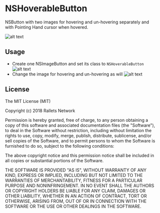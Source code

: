 # NSHoverableButton
NSButton with two images for hovering and un-hovering separately and with Pointing Hand cursor when hovered.

![alt text](https://raw.githubusercontent.com/rallets-network/NSHoverableButton/master/NSHoverableButtonDemo/Support/sample.png)

## Usage
* Create one NSImageButton and set its class to `NSHoverableButton`
![alt text](https://raw.githubusercontent.com/rallets-network/NSHoverableButton/master/NSHoverableButtonDemo/Support/setClassImg.png)
* Change the image for hovering and un-hovering as will
![alt text](https://raw.githubusercontent.com/rallets-network/NSHoverableButton/master/NSHoverableButtonDemo/Support/setPicturesImg.png)

## License
The MIT License (MIT)

Copyright (c) 2018 Rallets Network

Permission is hereby granted, free of charge, to any person obtaining a copy of
this software and associated documentation files (the "Software"), to deal in
the Software without restriction, including without limitation the rights to
use, copy, modify, merge, publish, distribute, sublicense, and/or sell copies of
the Software, and to permit persons to whom the Software is furnished to do so,
subject to the following conditions:

The above copyright notice and this permission notice shall be included in all
copies or substantial portions of the Software.

THE SOFTWARE IS PROVIDED "AS IS", WITHOUT WARRANTY OF ANY KIND, EXPRESS OR
IMPLIED, INCLUDING BUT NOT LIMITED TO THE WARRANTIES OF MERCHANTABILITY, FITNESS
FOR A PARTICULAR PURPOSE AND NONINFRINGEMENT. IN NO EVENT SHALL THE AUTHORS OR
COPYRIGHT HOLDERS BE LIABLE FOR ANY CLAIM, DAMAGES OR OTHER LIABILITY, WHETHER
IN AN ACTION OF CONTRACT, TORT OR OTHERWISE, ARISING FROM, OUT OF OR IN
CONNECTION WITH THE SOFTWARE OR THE USE OR OTHER DEALINGS IN THE SOFTWARE.
